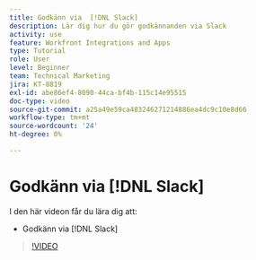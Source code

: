 ```yaml
---
title: Godkänn via  [!DNL Slack]
description: Lär dig hur du gör godkännanden via Slack
activity: use
feature: Workfront Integrations and Apps
type: Tutorial
role: User
level: Beginner
team: Technical Marketing
jira: KT-8819
exl-id: abe86ef4-8090-44ca-bf4b-115c14e95515
doc-type: video
source-git-commit: a25a49e59ca483246271214886ea4dc9c10e8d66
workflow-type: tm+mt
source-wordcount: '24'
ht-degree: 0%

---
```


# Godkänn via [!DNL Slack]

I den här videon får du lära dig att:

* Godkänn via [!DNL Slack]

>[!VIDEO](https://video.tv.adobe.com/v/335119/?quality=12&learn=on)
